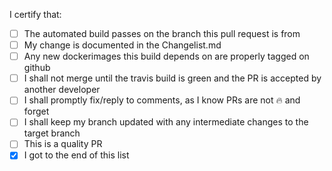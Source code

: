 <!--
Please enter a short description of the changes, and why they are required
and/or desirable:

Example:
Fixes bad pull requests from being created by requiring developers declare
things. Introduces new markdown tasklist and comment structure.
-->




<!--
Please ensure the following boxes are checked before filing a pull request.
Failing to comply with these may result in your PR being ignored or closed.
-->

I certify that:
- [ ] The automated build passes on the branch this pull request is from
- [ ] My change is documented in the Changelist.md
- [ ] Any new dockerimages this build depends on are properly tagged on github
- [ ] I shall not merge until the travis build is green and the PR is accepted by
  another developer
- [ ] I shall promptly fix/reply to comments, as I know PRs are not :fire: and
  forget
- [ ] I shall keep my branch updated with any intermediate changes to the
  target branch
- [ ] This is a quality PR
- [x] I got to the end of this list
